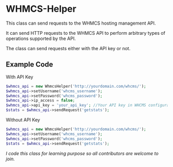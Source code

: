 # WHMCS-Helper

This class can send requests to the WHMCS hosting management API.

It can send HTTP requests to the WHMCS API to perform arbitrary types of operations supported by the API.

The class can send requests either with the API key or not.

## Example Code
With API Key
```php
$whmcs_api = new WhmcsHelper('http://yourdomain.com/whcms/');
$whmcs_api->setUsername('whcms_username');
$whmcs_api->setPassword('whcms_password');
$whmcs_api->ip_access = false;
$whmcs_api->api_key = 'your_api_key'; //Your API key in WHCMS configuration.php file.
$stats = $whmcs_api->sendRequest('getstats');
```
Without API Key
```php
$whmcs_api = new WhmcsHelper('http://yourdomain.com/whcms/');
$whmcs_api->setUsername('whcms_username');
$whmcs_api->setPassword('whcms_password');
$stats = $whmcs_api->sendRequest('getstats');
```
_I code this class for learning purpose so all contributors are welcome to join._
